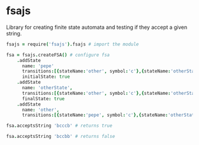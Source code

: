 fsajs
=====

Library for creating finite state automata and testing if they accept a given string.

```coffeescript
fsajs = require('fsajs').fsajs # import the module

fsa = fsajs.createFSA() # configure fsa
	.addState 
	  name: 'pepe' 
	  transitions:[{stateName:'other', symbol:'c'},{stateName:'otherState', symbol:'b'}]
	  initialState: true
	.addState 
	  name: 'otherState', 
	  transitions:[{stateName:'other', symbol:'c'},{stateName:'otherState', symbol:'b'}], 
	  finalState: true
	.addState 
	  name: 'other', 
	  transitions:[{stateName:'pepe', symbol:'c'},{stateName:'otherState', symbol:'b'}] 

fsa.acceptsString 'bcccb' # returns true 

fsa.acceptsString 'bccbb' # returns false 
```
